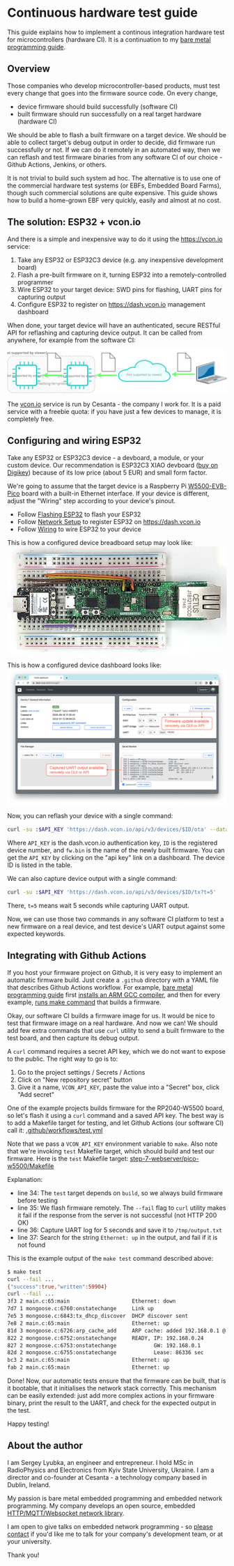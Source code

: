 # Continuous hardware test guide

This guide explains how to implement a continous integration
hardware test for microcontrollers (hardware CI). It is a continuation to my
[bare metal programming guide](https://github.com/cpq/bare-metal-programming-guide).

## Overview

Those companies who develop microcontroller-based products, must test every
change that goes into the firmware source code. On every change,

- device firmware should build successfully (software CI)
- built firmware should run successfully on a real target hardware (hardware CI)

We should be able to flash a built firmware on a target device.
We should be able to collect target's debug output in order to decide,
did firmware run successfully or not. If we can do it remotely in an
automated way, then we can reflash and test firmware binaries from any
software CI of our choice - Github Actions, Jenkins, or others.

It is not trivial to build such system ad hoc. The alternative is to use
one of the commercial hardware test systems (or EBFs, Embedded Board Farms),
though such commercial solutions are quite expensive. This guide shows how to
build a home-grown EBF very quickly, easily and almost at no cost.

## The solution: ESP32 + vcon.io

And there is a simple and inexpensive way to do it using the https://vcon.io
service:

1. Take any ESP32 or ESP32C3 device (e.g. any inexpensive development board)
2. Flash a pre-built firmware on it, turning ESP32 into a remotely-controlled programmer
3. Wire ESP32 to your target device: SWD pins for flashing, UART pins for capturing output
4. Configure ESP32 to register on https://dash.vcon.io management dashboard

When done, your target device will have an authenticated, secure RESTful
API for reflashing and capturing device output. It can be called from anywhere,
for example from the software CI:

![](images/ota.svg)

The [vcon.io](https://vcon.io) service is run by Cesanta - the company I work
for. It is a paid service with a freebie quota: if you have just a few devices
to manage, it is completely free.

## Configuring and wiring ESP32

Take any ESP32 or ESP32C3 device - a devboard, a module, or your custom device.
Our recommendation is ESP32C3 XIAO devboard
([buy on Digikey](https://www.digikey.ie/en/products/detail/seeed-technology-co-ltd/113991054/16652880))
because of its low price (about 5 EUR) and small form factor.

We're going to assume that the target device is a Raspberry Pi
[W5500-EVB-Pico](https://docs.wiznet.io/Product/iEthernet/W5500/w5500-evb-pico)
board with a built-in Ethernet interface. If your device is different,
adjust the "Wiring" step according to your device's pinout.

- Follow [Flashing ESP32](https://vcon.io/docs/#flashing-esp32) to flash your ESP32
- Follow [Network Setup](https://vcon.io/docs/#network-setup) to register ESP32 on https://dash.vcon.io
- Follow [Wiring](https://vcon.io/docs/#quick-start-guide) to wire ESP32 to your device

This is how a configured device breadboard setup may look like:
![](images/breadboard.webp)

This is how a configured device dashboard looks like:
![](images/screenshot.webp)

Now, you can reflash your device with a single command:

```sh
curl -su :$API_KEY 'https://dash.vcon.io/api/v3/devices/$ID/ota' --data-binary @fw.bin
```

Where `API_KEY` is the dash.vcon.io authentication key, `ID` is the
registered device number, and `fw.bin` is the name of the newly built firmware.
You can get the `API_KEY` by clicking on the "api key" link on a dashboard.
The device ID is listed in the table.

We can also capture device output with a single command: 

```sh
curl -su :$API_KEY 'https://dash.vcon.io/api/v3/devices/$ID/tx?t=5'
```

There, `t=5` means wait 5 seconds while capturing UART output.

Now, we can use those two commands in any software CI platform to test a new
firmware on a real device, and test device's UART output against some expected
keywords. 

## Integrating with Github Actions

If you host your firmware project on Github, it is very easy to implement
an automatic firmware build. Just create a `.github` directory with a
YAML file that describes Github Actions workflow. For example,
[bare metal programming guide](https://github.com/cpq/bare-metal-programming-guide)
first [installs an ARM GCC compiler](https://github.com/cpq/bare-metal-programming-guide/blob/b0820b5c62b74a9b4456854feb376cda8cde4ecd/.github/workflows/test.yml#L9),
and then for every example,
[runs make command](https://github.com/cpq/bare-metal-programming-guide/blob/b0820b5c62b74a9b4456854feb376cda8cde4ecd/.github/workflows/test.yml#L10-L18) that builds a firmware.

Okay, our software CI builds a firmware image for us. It would be nice to
test that firmware image on a real hardware. And now we can!
We should add few extra commands that use `curl` utility to send a built
firmware to the test board, and then capture its debug output.

A `curl` command requires a secret API key, which we do not want to expose to
the public. The right way to go is to:
1. Go to the project settings / Secrets / Actions
2. Click on "New repository secret" button
3. Give it a name, `VCON_API_KEY`, paste the value into a "Secret" box, click "Add secret"

One of the example projects builds firmware for the RP2040-W5500 board, so
let's flash it using a `curl` command and a saved API key. The best way is
to add a Makefile target for testing, and let Github Actions (our software CI)
call it:
[.github/workflows/test.yml](https://github.com/cpq/bare-metal-programming-guide/blob/8d419f5e7718a8dcacad2ddc2f899eb75f64271e/.github/workflows/test.yml#L18)

Note that we pass a `VCON_API_KEY` environment variable to `make`. Also note
that we're invoking `test` Makefile target, which should build and test our
firmware. Here is the `test` Makefile target:
[step-7-webserver/pico-w5500/Makefile](https://github.com/cpq/bare-metal-programming-guide/blob/4fd72e67c380e3166a25c27b47afb41d431f84b9/step-7-webserver/pico-w5500/Makefile#L32-L37)

Explanation:
- line 34: The `test` target depends on `build`, so we always build firmware
  before testing
- line 35: We flash firmware remotely. The `--fail` flag to `curl` utility
  makes it fail if the response from the server is not successful (not HTTP 200
  OK)
- line 36: Capture UART log for 5 seconds and save it to `/tmp/output.txt`
- line 37: Search for the string `Ethernet: up` in the output, and fail if it
  is not found

This is the example output of the `make test` command described above:

```sh
$ make test
curl --fail ...
{"success":true,"written":59904}
curl --fail ...
3f3 2 main.c:65:main                    Ethernet: down
7d7 1 mongoose.c:6760:onstatechange     Link up
7e5 3 mongoose.c:6843:tx_dhcp_discover  DHCP discover sent
7e8 2 main.c:65:main                    Ethernet: up
81d 3 mongoose.c:6726:arp_cache_add     ARP cache: added 192.168.0.1 @ 90:5c:44:55:19:8b
822 2 mongoose.c:6752:onstatechange     READY, IP: 192.168.0.24
827 2 mongoose.c:6753:onstatechange            GW: 192.168.0.1
82d 2 mongoose.c:6755:onstatechange            Lease: 86336 sec
bc3 2 main.c:65:main                    Ethernet: up
fab 2 main.c:65:main                    Ethernet: up
```

Done! Now, our automatic tests ensure that the firmware can be built, that is
it bootable, that it initialises the network stack correctly.  This mechanism
can be easily extended: just add more complex actions in your firmware binary,
print the result to the UART, and check for the expected output in the test.

Happy testing!

## About the author

I am Sergey Lyubka, an engineer and entrepreneur. I hold MSc in RadioPhysics
and Electronics from Kyiv State University, Ukraine. I am a director and
co-founder at Cesanta - a technology company based in Dublin, Ireland.

My passion is bare metal embedded programming and embedded network
programming.  My company develops an open source, embedded [HTTP/MQTT/Websocket
network library](https://mongoose.ws).

I am open to give talks on embedded network programming - so [please
contact](https://mongoose.ws/contact/) if you'd like me to talk for your
company's development team, or at your university.

Thank you!
